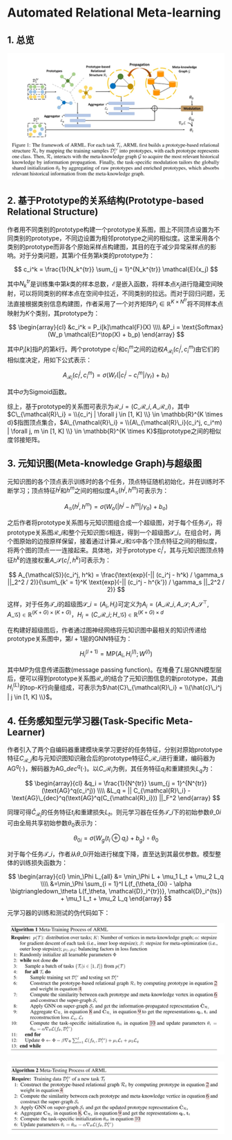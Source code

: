 # Automated Relational Meta-learning

## 1. 总览
![](./images/meta_learning/automated_relational_meta_learning/overview.jpg)

## 2. 基于Prototype的关系结构(Prototype-based Relational Structure)
作者用不同类别的prototype构建一个prototype关系图，图上不同顶点设置为不同类别的prototype，不同边设置为相邻prototype之间的相似度。这里采用各个类别的prototype而非各个原始采样点构建图，其目的在于减少异常采样点的影响。对于分类问题，其第$i$个任务第$k$类的prototype为：

$$
c_i^k = \frac{1}{N_k^{tr}} \sum_{j = 1}^{N_k^{tr}} \mathcal{E}(x_j)
$$

其中$N_k^{tr}$是训练集中第$k$类的样本总数，$\mathcal{E}$是嵌入函数，将样本点$x_j$进行隐藏空间映射，可以将同类别的样本点在空间中拉近，不同类别的拉远。而对于回归问题，无法直接根据类别信息构建图，作者采用了一个对齐矩阵$P_i \in \mathbb{R}^{K \times N^{tr}}$将不同样本点映射为$K$个类别，其prototype为：

$$
\begin{array}{cl}
&c_i^k = P_i[k]\mathcal{F}(X) \\\\
&P_i = \text{Softmax}(W_p \mathcal{E}^\top(X) + b_p)
\end{array}
$$

其中$P_i[k]$指$P_i$的第$k$行。两个prototype $c_i^j$和$c_i^m$之间的边权$A_{\mathcal{R}_i}(c_i^j, c_i^m)$由它们的相似度决定，用如下公式表示：

$$
A_{\mathcal{R}_i}(c_i^j, c_i^m) = \sigma(W_r (|c_i^j - c_i^m| / \gamma_r) + b_r)
$$

其中$\sigma$为Sigmoid函数。

综上，基于prototype的关系图可表示为$\mathcal{R}\_i = (C\_{\mathcal{R}\_i}, A\_{\mathcal{R}\_i})$，其中$C\_{\mathcal{R}\_i} = \\{c_i^j | \forall j \in [1, K] \\} \in \mathbb{R}^{K \times d}$指图顶点集合，$A\_{\mathcal{R}\_i} = \\{A\_{\mathcal{R}\_i}(c_i^j, c_i^m) | \forall j, m \in [1, K] \\} \in \mathbb{R}^{K \times K}$指prototype之间的相似度邻接矩阵。

## 3. 元知识图(Meta-knowledge Graph)与超级图
元知识图的各个顶点表示训练时的各个任务，顶点特征随机初始化，并在训练时不断学习；顶点特征$h^j$和$h^m$之间的相似度$A_{\mathcal{G}}(h^j, h^m)$可表示为：

$$
A_{\mathcal{G}}(h^j, h^m) = \sigma(W_o(|h^j - h^m| / \gamma_o) + b_o)
$$

之后作者将prototype关系图与元知识图组合成一个超级图，对于每个任务$\mathcal{T}_i$，将prototype关系图$\mathcal{R}\_i$和整个元知识图$\mathcal{G}$相连，得到一个超级图$\mathcal{S}\_i$。在组合时，两个图原始的边按原样保留，接着通过计算$\mathcal{R}\_i$和$\mathcal{G}$中各个顶点特征之间的相似度，将两个图的顶点一一连接起来。具体地，对于prototype $c_i^j$，其与元知识图顶点特征$h^k$的连接权重$A\_{\mathcal{S}}(c_i^j, h^k)$可表示为：

$$
A_{\mathcal{S}}(c_i^j, h^k) = \frac{\text{exp}(-|| (c_i^j - h^k) / \gamma_s ||_2^2 / 2)}{\sum\_{k' = 1}^K \text{exp}(-|| (c_i^j - h^{k'}) / \gamma_s ||_2^2 / 2)}
$$

这样，对于任务$\mathcal{T}\_i$的超级图$\mathcal{S}\_i = (A_i, H_i)$可定义为$A_i = (A\_{\mathcal{R}\_i}, A\_{\mathcal{S}}; A\_{\mathcal{S}}^\top, A\_{\mathcal{G}}) \in \mathbb{R}^{(K + G) \times (K + G)}$，$H_i = (C\_{\mathcal{R}\_i}; H\_{\mathcal{G}}) \in \mathbb{R}^{(K + G) \times d}$

在构建好超级图后，作者通过图神经网络将元知识图中最相关的知识传递给prototype关系图中，第$l + 1$层的GNN特征为：

$$
H_i^{(l +1)} = \text{MP}(A_i, H_i^{(l)}; W^{(l)})
$$

其中$\text{MP}$为信息传递函数(message passing function)。在堆叠了$L$层GNN模型层后，便可以得到prototype关系图$\mathcal{R}\_i$的结合了元知识图信息的新prototype，其由$H_i^{(L)}$的top-$K$行向量组成，可表示为$\hat{C}\_{\mathcal{R}\_i} = \\{\hat{c}\_i^j | j \in [1, K] \\}$。

## 4. 任务感知型元学习器(Task-Specific Meta-Learner)
作者引入了两个自编码器重建模块来学习更好的任务特征，分别对原始prototype特征$C_{\mathcal{R}\_i}$和与元知识图知识融合后的prototype特征$\hat{C}\_{\mathcal{R}\_i}$进行重建，编码器为$\text{AG}^q(\cdot)$，解码器为$\text{AG}\_{dec}^q(\cdot)$。以$C\_{\mathcal{R}_i}$为例，其任务特征$q_i$和重建损失$L_q$为：

$$
\begin{array}{cl}
&q_i = \frac{1}{N^{tr}} \sum_{j = 1}^{N^{tr}}(\text{AG}^q(c_i^j)) \\\\
&L_q = || C_{\mathcal{R}\_i} - \text{AG}\_{dec}^q(\text{AG}^q(C_{\mathcal{R}_i})) ||_F^2
\end{array}
$$

同理可得$\hat{C}_{\mathcal{R}_i}$的任务特征$t_i$和重建损失$L_t$。则元学习器在任务$\mathcal{T}\_i$下的初始参数$\theta\_{0i}$可由全局共享初始参数$\theta_0$表示为：

$$
\theta_{0i} = \sigma(W_g (t_i \oplus q_i) + b_g) \circ \theta_0
$$

对于每个任务$\mathcal{T}\_i$，作者从$\theta\_{0i}$开始进行梯度下降，直至达到其最优参数。模型整体的训练损失函数为：

$$
\begin{array}{cl}
\min_\Phi L_{all} &= \min_\Phi L + \mu_1 L_t + \mu_2 L_q \\\\
&=\min_\Phi \sum_{i = 1}^I L(f_{\theta_{0i} - \alpha \bigtriangledown_\theta L(f_\theta, \mathcal{D}_i^{tr})}, \mathcal{D}_i^{ts}) + \mu_1 L_t + \mu_2 L_q
\end{array}
$$

元学习器的训练和测试的伪代码如下：

![](./images/meta_learning/automated_relational_meta_learning/meta_training.jpg)

![](./images/meta_learning/automated_relational_meta_learning/meta_testing.jpg)
